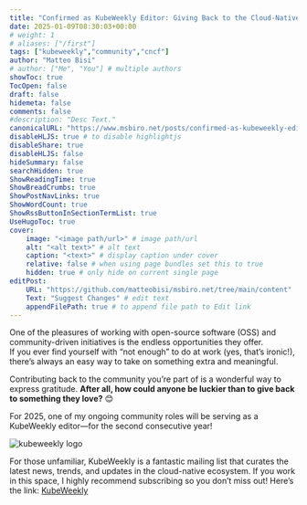```yaml
---
title: "Confirmed as KubeWeekly Editor: Giving Back to the Cloud-Native Community in 2025"
date: 2025-01-09T08:30:03+00:00
# weight: 1
# aliases: ["/first"]
tags: ["kubeweekly","community","cncf"]
author: "Matteo Bisi"
# author: ["Me", "You"] # multiple authors
showToc: true
TocOpen: false
draft: false
hidemeta: false
comments: false
#description: "Desc Text."
canonicalURL: "https://www.msbiro.net/posts/confirmed-as-kubeweekly-editor-2025-giving-back-to-cloud-native-community-2025/"
disableHLJS: true # to disable highlightjs
disableShare: true
disableHLJS: false
hideSummary: false
searchHidden: true
ShowReadingTime: true
ShowBreadCrumbs: true
ShowPostNavLinks: true
ShowWordCount: true
ShowRssButtonInSectionTermList: true
UseHugoToc: true
cover:
    image: "<image path/url>" # image path/url
    alt: "<alt text>" # alt text
    caption: "<text>" # display caption under cover
    relative: false # when using page bundles set this to true
    hidden: true # only hide on current single page
editPost:
    URL: "https://github.com/matteobisi/msbiro.net/tree/main/content"
    Text: "Suggest Changes" # edit text
    appendFilePath: true # to append file path to Edit link
---
```

One of the pleasures of working with open-source software (OSS) and community-driven initiatives is the endless opportunities they offer.   
If you ever find yourself with “not enough” to do at work (yes, that’s ironic!), there’s always an easy way to take on something extra and meaningful.

Contributing back to the community you’re part of is a wonderful way to express gratitude. **After all, how could anyone be luckier than to give back to something they love?** 😊

For 2025, one of my ongoing community roles will be serving as a KubeWeekly editor—for the second consecutive year!

![kubeweekly logo](kubeweekly-logo.png)

For those unfamiliar, KubeWeekly is a fantastic mailing list that curates the latest news, trends, and updates in the cloud-native ecosystem. If you work in this space, I highly recommend subscribing so you don’t miss out!
Here’s the link: [KubeWeekly](https://www.cncf.io/kubeweekly/)